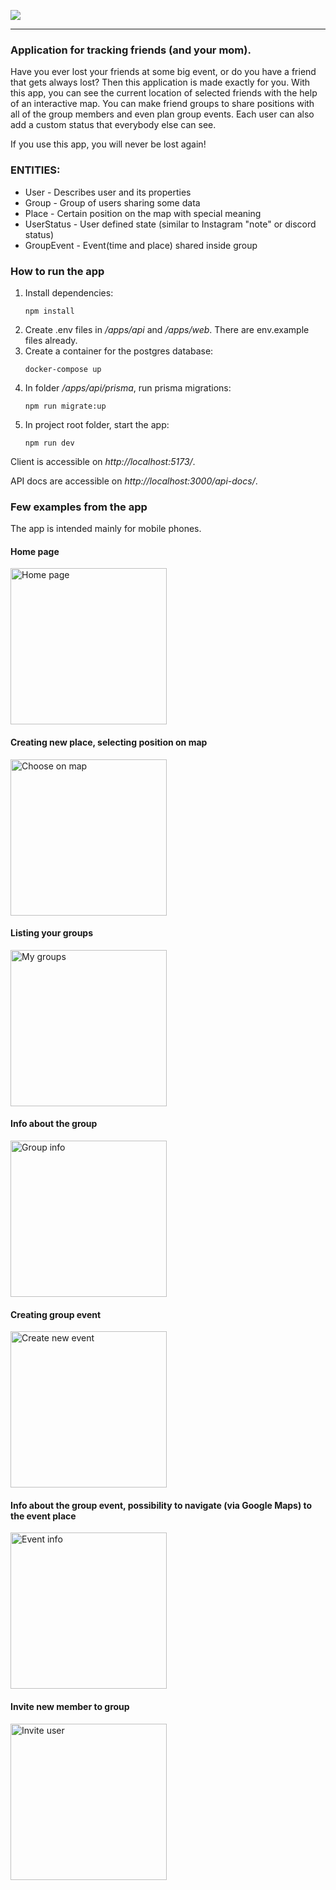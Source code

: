 ![](./docs/imgs/github-header-image.png)

---

### Application for tracking friends (and your mom).

Have you ever lost your friends at some big event, or do you have a friend that gets always lost? Then this application is made exactly for you. With this app, you can see the current location of selected friends with the help of an interactive map. You can make friend groups to share positions with all of the group members and even plan group events. Each user can also add a custom status that everybody else can see.

If you use this app, you will never be lost again!

### ENTITIES:

- User - Describes user and its properties
- Group - Group of users sharing some data
- Place - Certain position on the map with special meaning
- UserStatus - User defined state (similar to Instagram "note" or discord status)
- GroupEvent - Event(time and place) shared inside group


### How to run the app
 1. Install dependencies:
    ```
    npm install
    ```
 2. Create .env files in */apps/api* and */apps/web*. There are env.example files already.
 3. Create a container for the postgres database:
    ```
    docker-compose up
    ```
 3. In folder */apps/api/prisma*, run prisma migrations:
    ```
    npm run migrate:up
    ```
 4. In project root folder, start the app:
    ```
    npm run dev
    ```

Client is accessible on *http://localhost:5173/*.

API docs are accessible on *http://localhost:3000/api-docs/*.

### Few examples from the app
The app is intended mainly for mobile phones.
#### Home page
<img src="./docs/imgs/homePage.png" alt="Home page" width="250"/>

#### Creating new place, selecting position on map
<img src="./docs/imgs/chooseOnMap.png" alt="Choose on map" width="250"/>

#### Listing your groups
<img src="./docs/imgs/myGroups.png" alt="My groups" width="250"/>

#### Info about the group
<img src="./docs/imgs/groupInfo.png" alt="Group info" width="250"/>

#### Creating group event
<img src="./docs/imgs/createEvent.png" alt="Create new event" width="250"/>

#### Info about the group event, possibility to navigate (via Google Maps) to the event place
<img src="./docs/imgs/eventInfo.png" alt="Event info" width="250"/>

#### Invite new member to group
<img src="./docs/imgs/inviteUser.png" alt="Invite user" width="250"/>